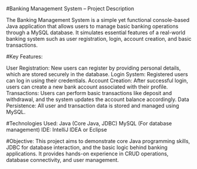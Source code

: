 #Banking Management System – Project Description

The Banking Management System is a simple yet functional console-based Java application that allows users to manage basic banking operations through a MySQL database. It simulates essential features of a real-world banking system such as user registration, login, account creation, and basic transactions.

#Key Features:

User Registration: New users can register by providing personal details, which are stored securely in the database.
Login System: Registered users can log in using their credentials.
Account Creation: After successful login, users can create a new bank account associated with their profile.
Transactions: Users can perform basic transactions like deposit and withdrawal, and the system updates the account balance accordingly.
Data Persistence: All user and transaction data is stored and managed using MySQL.


#Technologies Used:
Java (Core Java, JDBC)
MySQL (For database management)
IDE: IntelliJ IDEA or Eclipse



#Objective:
This project aims to demonstrate core Java programming skills, JDBC for database interaction, and the basic logic behind banking applications. It provides hands-on experience in CRUD operations, database connectivity, and user management.
